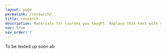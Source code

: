 ```yaml
---
layout: page
permalink: /research/
title: research
description: Materials for courses you taught. Replace this text with your description.
nav: true
nav_order: 7
---
```

To be texted up soon ab